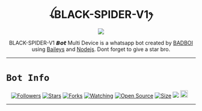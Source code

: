 

<h1 align="center">ꪶBLACK-SPIDER-V1ꫂ<br></h1>
<p align="center">
<img src="https://telegra.ph/file/94897ff9e749c19811d12.png" />
</p>

<p align="center">
BLACK-SPIDER-V1 𝘽𝙤𝙩 Multi Device is a whatsapp bot created by <a href="https://github.com/BADBOI-v1" target="_blank">BADBOI</a> using <a href="https://github.com/adiwajshing/Baileys" target="_blank">Baileys</a> and <a href="https://github.com/nodejs" target="_blank">Nodejs</a>. Dont forget to give a star bro.
</p>



------

# ```Bot Info```
<p align="center">
<a href="https://github.com/BADBOI-v1/followers"><img title="Followers" src="https://img.shields.io/github/followers/BADBOI-v1?color=red&style=flat-square"></a>
<a href="https://github.com/BADBOI-v1/BLACK-SPIDER-V1/stargazers/"><img title="Stars" src="https://img.shields.io/github/stars/BADBOI-v1/BLACK-SPIDER-V1?color=blue&style=flat-square"></a>
<a href="https://github.com/BADBOI-v1/BLACK-SPIDER-V1/network/members"><img title="Forks" src="https://img.shields.io/github/forks/BADBOI-v1/BLACK-SPIDER-V1?color=red&style=flat-square"></a>
<a href="https://github.com/BADBOI-v1/BLACK-SPIDER-V1/watchers"><img title="Watching" src="https://img.shields.io/github/watchers/BADBOI-v1/BLACK-SPIDER-V1?label=Watchers&color=blue&style=flat-square"></a>
<a href="https://github.com/BADBOI-v1/BLACK-SPIDER-V1"><img title="Open Source" src="https://img.shields.io/badge/Author-BADBOI%20Bot%20Inc.-red?v=103"></a>
<a href="https://github.com/BADBOI-v1/BLACK-SPIDER-V1/"><img title="Size" src="https://img.shields.io/github/repo-size/Samue-l1/Classic-v3-BUG?style=flat-square&color=green"></a>
<a href="https://hits.seeyoufarm.com"><img src="https://hits.seeyoufarm.com/api/count/incr/badge.svg?url=https%3A%2F%2Fgithub.com%2BADBOI-v1%2FBLACK SPIDER-V1BUG&count_bg=%2379C83D&title_bg=%23555555&icon=probot.svg&icon_color=%2300FF6D&title=hits&edge_flat=false"/></a>
<a href="https://github.com/BADBOI-v1/BLACK-SPIDER-V1/graphs/commit-activity"><img height="20" src="https://img.shields.io/badge/Maintained%3F-yes-green.svg"></a>&nbsp;&nbsp;
</p>
<p align='center'>
    </p>

-------

